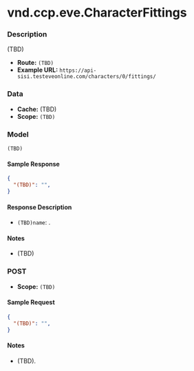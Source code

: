 # vnd.ccp.eve.CharacterFittings 

### Description
(TBD)


- **Route:** `(TBD)`
- **Example URL:** `https://api-sisi.testeveonline.com/characters/0/fittings/`

### Data

- **Cache:** (TBD)
- **Scope:** `(TBD)`

### Model
```
(TBD)
```

#### Sample Response

```json
{
  "(TBD)": "",
}
```

#### Response Description

- `(TBD)name`: .

#### Notes

- (TBD)

### POST

- **Scope:** `(TBD)`

#### Sample Request

```json
{
  "(TBD)": "",
}
```

#### Notes

- (TBD).


